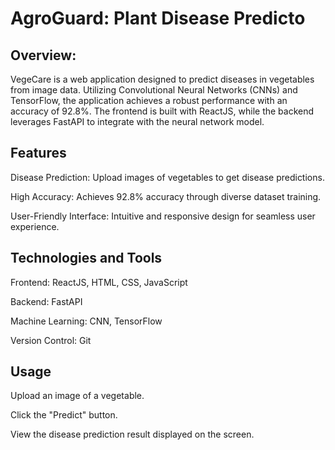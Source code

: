 # AgroGuard: Plant Disease Predicto
## Overview:
VegeCare is a web application designed to predict diseases in vegetables from image data. Utilizing Convolutional Neural Networks (CNNs) and TensorFlow, the application achieves a robust performance with an accuracy of 92.8%. The frontend is built with ReactJS, while the backend leverages FastAPI to integrate with the neural network model.

## Features
Disease Prediction: Upload images of vegetables to get disease predictions.

High Accuracy: Achieves 92.8% accuracy through diverse dataset training.

User-Friendly Interface: Intuitive and responsive design for seamless user experience.


## Technologies and Tools
Frontend: ReactJS, HTML, CSS, JavaScript

Backend: FastAPI

Machine Learning: CNN, TensorFlow

Version Control: Git


## Usage
Upload an image of a vegetable.

Click the "Predict" button.

View the disease prediction result displayed on the screen.
